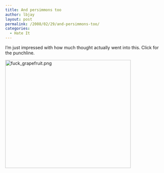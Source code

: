 ```yaml
---
title: And persimmons too
author: lbjay
layout: post
permalink: /2008/02/29/and-persimmons-too/
categories:
  - Hate It
---
```

<abbr class="unapi-id" title=""><!-- &nbsp; --></abbr> 

I&#8217;m just impressed with how much thought actually went into this. Click for the punchline.

[<img src="http://www.f00die.com/static/uploads/2008/02/fuck_grapefruit.png" alt="fuck_grapefruit.png" height="344" width="400" />][1]

 [1]: http://xkcd.com/388/ "fuck_grapefruit.png"